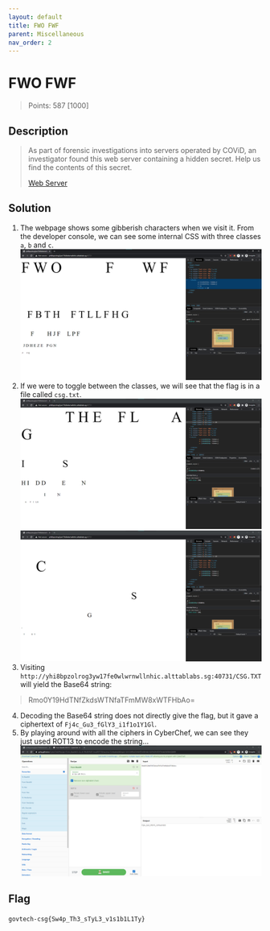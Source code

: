 ```yaml
---
layout: default
title: FWO FWF
parent: Miscellaneous
nav_order: 2
---
```

# FWO FWF

> Points: 587 [1000]

## Description

> As part of forensic investigations into servers operated by COViD, an investigator found this web server containing a hidden secret. Help us find the contents of this secret.
> 
> [Web Server](http://yhi8bpzolrog3yw17fe0wlwrnwllnhic.alttablabs.sg:40731/)
> 

## Solution
1. The webpage shows some gibberish characters when we visit it. From the developer console, we can see some internal CSS with three classes `a`, `b` and `c`.
![Initial](initial.png)
2. If we were to toggle between the classes, we will see that the flag is in a file called `csg.txt`.
![Show A](showa.png)
![Show B](showb.png)
3. Visiting `http://yhi8bpzolrog3yw17fe0wlwrnwllnhic.alttablabs.sg:40731/CSG.TXT` will yield the Base64 string:
> Rmo0Y19HdTNfZkdsWTNfaTFmMW8xWTFHbAo=
4. Decoding the Base64 string does not directly give the flag, but it gave a ciphertext of `Fj4c_Gu3_fGlY3_i1f1o1Y1Gl`.
5. By playing around with all the ciphers in CyberChef, we can see they just used ROT13 to encode the string...
![Cyberchef](cyberchef.png)
## Flag
`govtech-csg{Sw4p_Th3_sTyL3_v1s1b1L1Ty}`